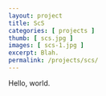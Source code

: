```yaml
---
layout: project
title: ScS
categories: [ projects ]
thumb: [ scs.jpg ]
images: [ scs-1.jpg ]
excerpt: Blah.
permalink: /projects/scs/
---
```

Hello, world.